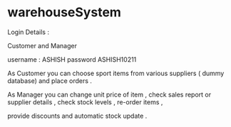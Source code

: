 # warehouseSystem
Login Details : 

Customer and Manager 


username : ASHISH
password ASHISH10211


As Customer you can choose sport  items from various suppliers ( dummy database) and place orders .

As Manager you can change unit price of item , check sales report or supplier details , check stock levels , re-order items ,


provide discounts and automatic stock update .



